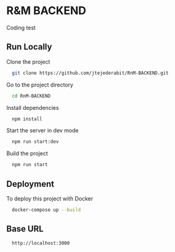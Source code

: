 
# R&M BACKEND

Coding test

## Run Locally

Clone the project

```bash
  git clone https://github.com/jtejederabit/RnM-BACKEND.git
```

Go to the project directory

```bash
  cd RnM-BACKEND
```

Install dependencies

```bash
  npm install
```

Start the server in dev mode

```bash
  npm run start:dev
```

Build the project

```bash
  npm run start
```




## Deployment

To deploy this project with Docker

```bash
  docker-compose up --build
```


## Base URL

```bash
  http://localhost:3000
```